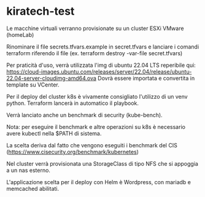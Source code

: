 # kiratech-test

Le macchine virtuali verranno provisionate su un cluster ESXi VMware (homeLab)



Rinominare il file secrets.tfvars.example in secret.tfvars e lanciare i comandi terraform riferendo il file (ex. terraform destroy -var-file secret.tfvars) 

Per praticità d'uso, verrà utilizzata l'img di ubuntu 22.04 LTS reperibile qui: https://cloud-images.ubuntu.com/releases/server/22.04/release/ubuntu-22.04-server-cloudimg-amd64.ova 
Dovrà essere importata e convertita in template su VCenter.

Per il deploy del cluster k8s è vivamente consigliato l'utilizzo di un venv python. Terraform lancerà in automatico il playbook.

Verrà lanciato anche un benchmark di security (kube-bench). 

Nota: per eseguire il benchmark e altre operazioni su k8s è necessario avere kubectl nella $PATH di sistema.

La scelta deriva dal fatto che vengono eseguiti i benchmark del CIS (https://www.cisecurity.org/benchmark/kubernetes)

Nel cluster verrà provisionata una StorageClass di tipo NFS che si appoggia a un nas esterno.

L'applicazione scelta per il deploy con Helm è Wordpress, con mariadb e memcached abilitati.
